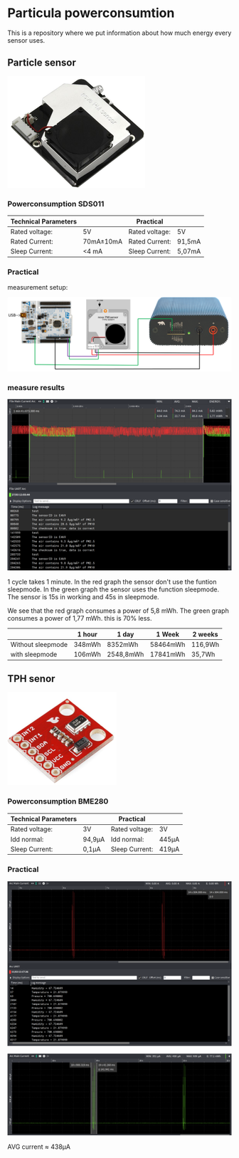 # Particula powerconsumtion
This is a repository where we put information about how much energy every sensor uses.

## Particle sensor

![](img/particleSensor.png)

### Powerconsumption SDS011

|Technical Parameters   |   |Practical   |   |
|---|---|---|---|
|Rated voltage:   |5V   |Rated voltage:   |5V   |   |
|Rated Current:   |70mA±10mA  |Rated Current:   |91,5mA   |   |
|Sleep Current:   |<4 mA   |Sleep Current:   |5,07mA   |   |



### Practical

measurement setup:

![](./img/practicalParticleSenor.PNG)

### measure results

![](img/INandOUTsleep.png )

1 cycle takes 1 minute. In the red graph the sensor don't use the funtion sleepmode. In the green graph the sensor uses the function sleepmode. The sensor is 15s in working and 45s in sleepmode.

We see that the red graph consumes a power of 5,8 mWh.
The green graph consumes a power of 1,77 mWh. this is 70% less.

|   |1 hour   |1 day   |1 Week   |2 weeks   |
|---|---|---|---|---|
|Without sleepmode   |348mWh|8352mWh|58464mWh|116,9Wh|
|with sleepmode   |106mWh|2548,8mWh|17841mWh|35,7Wh|


## TPH senor

![](./img/BME280.PNG)

### Powerconsumption BME280

|Technical Parameters   |   |Practical   |   |
|---|---|---|---|
|Rated voltage:   |3V   |Rated voltage:   |3V   |
|Idd normal:   |94,9µA |Idd normal:   |445µA   |
|Sleep Current:   |0,1µA  |Sleep Current:   |419µA  |

### Practical

![](img/BME20ValueMeting.png)

![](img/BME280Powerconsumtion.png)

AVG current ≈ 438µA




